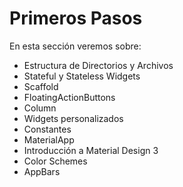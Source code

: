 # Primeros Pasos

En esta sección veremos sobre: 

- Estructura de Directorios y Archivos
- Stateful y Stateless Widgets
- Scaffold
- FloatingActionButtons
- Column
- Widgets personalizados
- Constantes
- MaterialApp
- Introducción a Material Design 3
- Color Schemes
- AppBars